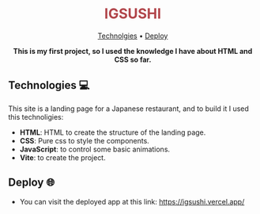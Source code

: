 <h1 align="center" style="color: #b1454a; font-weight: bold;">
    IGSUSHI
</h1>
<p align="center">
 <a href="#tech">Technolgies</a> • 
 <a href="#deploy">Deploy</a>
</p>

<p align="center">
<b>This is my first project, so I used the knowledge I have about HTML and CSS so far.</b>
</p>
<h2 id="tech">Technologies 💻</h2>
  This site is a landing page for a Japanese restaurant, and to build it I used this technoligies:

  - **HTML**: HTML to create the structure of the landing page.
  - **CSS**: Pure css to style the components.
  - **JavaScript**: to control some basic animations.
  - **Vite**: to create the project.

<h2 id="deploy">Deploy 🌐</h2>

- You can visit the deployed app at this link: https://igsushi.vercel.app/
